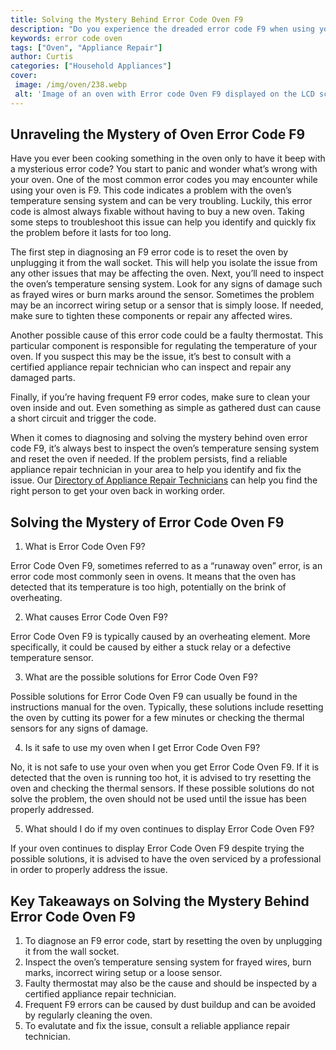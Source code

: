 ```yaml
---
title: Solving the Mystery Behind Error Code Oven F9
description: "Do you experience the dreaded error code F9 when using your oven Dive into this blog post to understand why youre getting this error code and learn how to get your oven functioning like normal again"
keywords: error code oven
tags: ["Oven", "Appliance Repair"]
author: Curtis
categories: ["Household Appliances"]
cover: 
 image: /img/oven/238.webp
 alt: 'Image of an oven with Error code Oven F9 displayed on the LCD screen'
---
```

## Unraveling the Mystery of Oven Error Code F9
Have you ever been cooking something in the oven only to have it beep with a mysterious error code? You start to panic and wonder what’s wrong with your oven. One of the most common error codes you may encounter while using your oven is F9. This code indicates a problem with the oven’s temperature sensing system and can be very troubling. Luckily, this error code is almost always fixable without having to buy a new oven. Taking some steps to troubleshoot this issue can help you identify and quickly fix the problem before it lasts for too long.

The first step in diagnosing an F9 error code is to reset the oven by unplugging it from the wall socket. This will help you isolate the issue from any other issues that may be affecting the oven. Next, you’ll need to inspect the oven’s temperature sensing system. Look for any signs of damage such as frayed wires or burn marks around the sensor. Sometimes the problem may be an incorrect wiring setup or a sensor that is simply loose. If needed, make sure to tighten these components or repair any affected wires. 

Another possible cause of this error code could be a faulty thermostat. This particular component is responsible for regulating the temperature of your oven. If you suspect this may be the issue, it’s best to consult with a certified appliance repair technician who can inspect and repair any damaged parts. 

Finally, if you’re having frequent F9 error codes, make sure to clean your oven inside and out. Even something as simple as gathered dust can cause a short circuit and trigger the code.

When it comes to diagnosing and solving the mystery behind oven error code F9, it’s always best to inspect the oven’s temperature sensing system and reset the oven if needed. If the problem persists, find a reliable appliance repair technician in your area to help you identify and fix the issue. Our [Directory of Appliance Repair Technicians](./pages/appliance-repair-technicians) can help you find the right person to get your oven back in working order.

## Solving the Mystery of Error Code Oven F9

1. What is Error Code Oven F9?

Error Code Oven F9, sometimes referred to as a “runaway oven” error, is an error code most commonly seen in ovens. It means that the oven has detected that its temperature is too high, potentially on the brink of overheating.

2. What causes Error Code Oven F9?

Error Code Oven F9 is typically caused by an overheating element. More specifically, it could be caused by either a stuck relay or a defective temperature sensor.

3. What are the possible solutions for Error Code Oven F9?

Possible solutions for Error Code Oven F9 can usually be found in the instructions manual for the oven. Typically, these solutions include resetting the oven by cutting its power for a few minutes or checking the thermal sensors for any signs of damage.

4. Is it safe to use my oven when I get Error Code Oven F9?

No, it is not safe to use your oven when you get Error Code Oven F9. If it is detected that the oven is running too hot, it is advised to try resetting the oven and checking the thermal sensors. If these possible solutions do not solve the problem, the oven should not be used until the issue has been properly addressed.

5. What should I do if my oven continues to display Error Code Oven F9?

If your oven continues to display Error Code Oven F9 despite trying the possible solutions, it is advised to have the oven serviced by a professional in order to properly address the issue.

## Key Takeaways on Solving the Mystery Behind Error Code Oven F9
1. To diagnose an F9 error code, start by resetting the oven by unplugging it from the wall socket.
2. Inspect the oven’s temperature sensing system for frayed wires, burn marks, incorrect wiring setup or a loose sensor.
3. Faulty thermostat may also be the cause and should be inspected by a certified appliance repair technician.
4. Frequent F9 errors can be caused by dust buildup and can be avoided by regularly cleaning the oven.
5. To evalutate and fix the issue, consult a reliable appliance repair technician.
